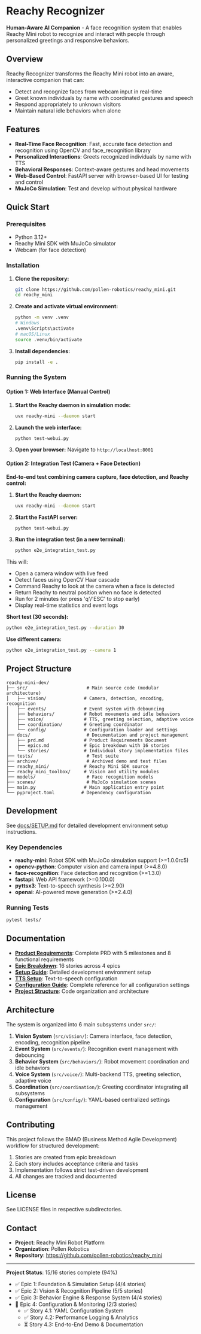 # Reachy Recognizer

**Human-Aware AI Companion** - A face recognition system that enables Reachy Mini robot to recognize and interact with people through personalized greetings and responsive behaviors.

## Overview

Reachy Recognizer transforms the Reachy Mini robot into an aware, interactive companion that can:
- Detect and recognize faces from webcam input in real-time
- Greet known individuals by name with coordinated gestures and speech
- Respond appropriately to unknown visitors
- Maintain natural idle behaviors when alone

## Features

- **Real-Time Face Recognition**: Fast, accurate face detection and recognition using OpenCV and face_recognition library
- **Personalized Interactions**: Greets recognized individuals by name with TTS
- **Behavioral Responses**: Context-aware gestures and head movements
- **Web-Based Control**: FastAPI server with browser-based UI for testing and control
- **MuJoCo Simulation**: Test and develop without physical hardware

## Quick Start

### Prerequisites

- Python 3.12+
- Reachy Mini SDK with MuJoCo simulator
- Webcam (for face detection)

### Installation

1. **Clone the repository:**
   ```bash
   git clone https://github.com/pollen-robotics/reachy_mini.git
   cd reachy_mini
   ```

2. **Create and activate virtual environment:**
   ```bash
   python -m venv .venv
   # Windows
   .venv\Scripts\activate
   # macOS/Linux
   source .venv/bin/activate
   ```

3. **Install dependencies:**
   ```bash
   pip install -e .
   ```

### Running the System

#### Option 1: Web Interface (Manual Control)

1. **Start the Reachy daemon in simulation mode:**
   ```bash
   uvx reachy-mini --daemon start
   ```

2. **Launch the web interface:**
   ```bash
   python test-webui.py
   ```

3. **Open your browser:**
   Navigate to `http://localhost:8001`

#### Option 2: Integration Test (Camera + Face Detection)

**End-to-end test combining camera capture, face detection, and Reachy control:**

1. **Start the Reachy daemon:**
   ```bash
   uvx reachy-mini --daemon start
   ```

2. **Start the FastAPI server:**
   ```bash
   python test-webui.py
   ```

3. **Run the integration test (in a new terminal):**
   ```bash
   python e2e_integration_test.py
   ```

This will:
- Open a camera window with live feed
- Detect faces using OpenCV Haar cascade
- Command Reachy to look at the camera when a face is detected
- Return Reachy to neutral position when no face is detected
- Run for 2 minutes (or press 'q'/'ESC' to stop early)
- Display real-time statistics and event logs

**Short test (30 seconds):**
```bash
python e2e_integration_test.py --duration 30
```

**Use different camera:**
```bash
python e2e_integration_test.py --camera 1
```

## Project Structure

```
reachy-mini-dev/
├── src/                      # Main source code (modular architecture)
│   ├── vision/              # Camera, detection, encoding, recognition
│   ├── events/              # Event system with debouncing
│   ├── behaviors/           # Robot movements and idle behaviors
│   ├── voice/               # TTS, greeting selection, adaptive voice
│   ├── coordination/        # Greeting coordinator
│   └── config/              # Configuration loader and settings
├── docs/                     # Documentation and project management
│   ├── prd.md               # Product Requirements Document
│   ├── epics.md             # Epic breakdown with 16 stories
│   └── stories/             # Individual story implementation files
├── tests/                    # Test suite
├── archive/                  # Archived demo and test files
├── reachy_mini/             # Reachy Mini SDK source
├── reachy_mini_toolbox/     # Vision and utility modules
├── models/                   # Face recognition models
├── scenes/                   # MuJoCo simulation scenes
├── main.py                  # Main application entry point
└── pyproject.toml          # Dependency configuration
```

## Development

See [docs/SETUP.md](docs/SETUP.md) for detailed development environment setup instructions.

### Key Dependencies

- **reachy-mini**: Robot SDK with MuJoCo simulation support (>=1.0.0rc5)
- **opencv-python**: Computer vision and camera input (>=4.8.0)
- **face-recognition**: Face detection and recognition (>=1.3.0)
- **fastapi**: Web API framework (>=0.100.0)
- **pyttsx3**: Text-to-speech synthesis (>=2.90)
- **openai**: AI-powered move generation (>=2.4.0)

### Running Tests

```bash
pytest tests/
```

## Documentation

- **[Product Requirements](docs/prd.md)**: Complete PRD with 5 milestones and 8 functional requirements
- **[Epic Breakdown](docs/epics.md)**: 16 stories across 4 epics
- **[Setup Guide](docs/SETUP.md)**: Detailed development environment setup
- **[TTS Setup](docs/TTS_SETUP_GUIDE.md)**: Text-to-speech configuration
- **[Configuration Guide](docs/CONFIGURATION.md)**: Complete reference for all configuration settings
- **[Project Structure](docs/PROJECT_STRUCTURE.md)**: Code organization and architecture

## Architecture

The system is organized into 6 main subsystems under `src/`:

1. **Vision System** (`src/vision/`): Camera interface, face detection, encoding, recognition pipeline
2. **Event System** (`src/events/`): Recognition event management with debouncing
3. **Behavior System** (`src/behaviors/`): Robot movement coordination and idle behaviors  
4. **Voice System** (`src/voice/`): Multi-backend TTS, greeting selection, adaptive voice
5. **Coordination** (`src/coordination/`): Greeting coordinator integrating all subsystems
6. **Configuration** (`src/config/`): YAML-based centralized settings management

## Contributing

This project follows the BMAD (Business Method Agile Development) workflow for structured development:

1. Stories are created from epic breakdown
2. Each story includes acceptance criteria and tasks
3. Implementation follows strict test-driven development
4. All changes are tracked and documented

## License

See LICENSE files in respective subdirectories.

## Contact

- **Project**: Reachy Mini Robot Platform
- **Organization**: Pollen Robotics
- **Repository**: https://github.com/pollen-robotics/reachy_mini

---

**Project Status**: 15/16 stories complete (94%)

- ✅ Epic 1: Foundation & Simulation Setup (4/4 stories)
- ✅ Epic 2: Vision & Recognition Pipeline (5/5 stories)  
- ✅ Epic 3: Behavior Engine & Response System (4/4 stories)
- 🔄 Epic 4: Configuration & Monitoring (2/3 stories)
  - ✅ Story 4.1: YAML Configuration System
  - ✅ Story 4.2: Performance Logging & Analytics
  - ⏳ Story 4.3: End-to-End Demo & Documentation